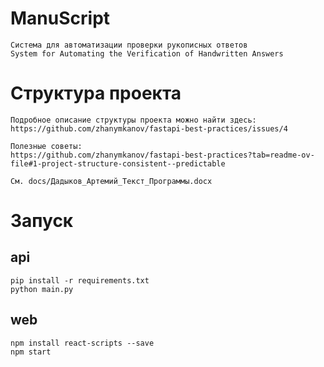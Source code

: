 # ManuScript

```
Система для автоматизации проверки рукописных ответов
System for Automating the Verification of Handwritten Answers
```

# Структура проекта
```
Подробное описание структуры проекта можно найти здесь:
https://github.com/zhanymkanov/fastapi-best-practices/issues/4

Полезные советы:
https://github.com/zhanymkanov/fastapi-best-practices?tab=readme-ov-file#1-project-structure-consistent--predictable
```

```
См. docs/Дадыков_Артемий_Текст_Программы.docx
```

# Запуск

## api
```
pip install -r requirements.txt
python main.py
```

## web
```
npm install react-scripts --save
npm start
```